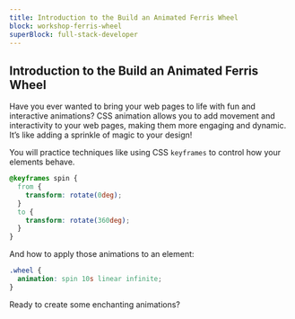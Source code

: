 ```yaml
---
title: Introduction to the Build an Animated Ferris Wheel
block: workshop-ferris-wheel
superBlock: full-stack-developer
---
```


## Introduction to the Build an Animated Ferris Wheel

Have you ever wanted to bring your web pages to life with fun and interactive animations? CSS animation allows you to add movement and interactivity to your web pages, making them more engaging and dynamic. It’s like adding a sprinkle of magic to your design!

You will practice techniques like using CSS `keyframes` to control how your elements behave.

```css
@keyframes spin {
  from {
    transform: rotate(0deg);
  }
  to {
    transform: rotate(360deg);
  }
}
```

And how to apply those animations to an element:

```css
.wheel {
  animation: spin 10s linear infinite;
}
```

Ready to create some enchanting animations?
